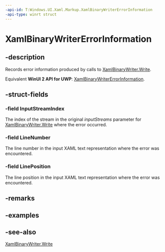 ```yaml
---
-api-id: T:Windows.UI.Xaml.Markup.XamlBinaryWriterErrorInformation
-api-type: winrt struct
---
```


<!-- Structure syntax.
public struct XamlBinaryWriterErrorInformation 
-->

# XamlBinaryWriterErrorInformation

## -description
Records error information produced by calls to [XamlBinaryWriter.Write](xamlbinarywriter_write_504090345.md).

Equivalent **WinUI 2 API for UWP**: [XamlBinaryWriterErrorInformation](/windows/winui/api/microsoft.ui.xaml.markup.xamlbinarywritererrorinformation).

## -struct-fields

### -field InputStreamIndex
The index of the stream in the original *inputStreams* parameter for [XamlBinaryWriter.Write](xamlbinarywriter_write_504090345.md) where the error occurred.
    

### -field LineNumber
The line number in the input XAML text representation where the error was encountered.
    

### -field LinePosition
The line position in the input XAML text representation where the error was encountered.
    

## -remarks

## -examples

## -see-also
[XamlBinaryWriter.Write](xamlbinarywriter_write_504090345.md)
